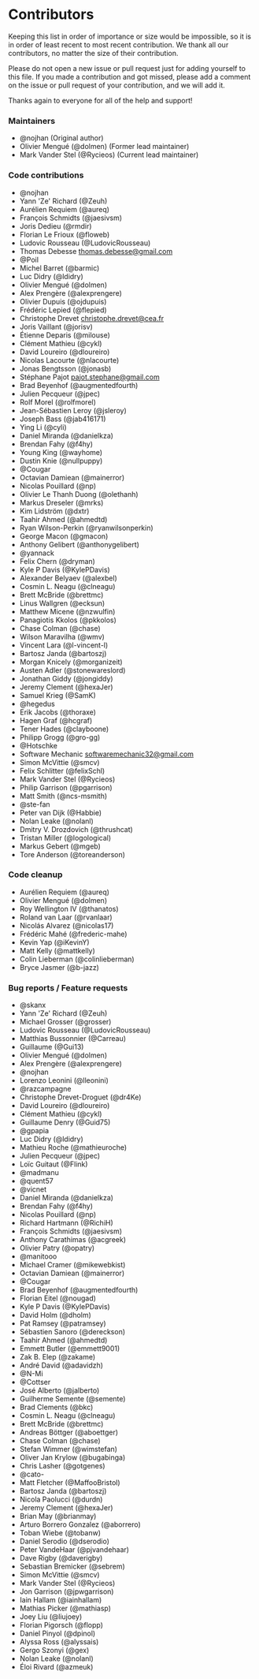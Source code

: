 # Contributors

Keeping this list in order of importance or size would be impossible, so it is
in order of least recent to most recent contribution.
We thank all our contributors, no matter the size of their contribution.

Please do not open a new issue or pull request just for adding yourself to
this file. If you made a contribution and got missed, please add a comment
on the issue or pull request of your contribution, and we will add it.

Thanks again to everyone for all of the help and support!

### Maintainers
* @nojhan (Original author)
* Olivier Mengué (@dolmen) (Former lead maintainer)
* Mark Vander Stel (@Rycieos) (Current lead maintainer)

### Code contributions
* @nojhan
* Yann 'Ze' Richard (@Zeuh)
* Aurélien Requiem (@aureq)
* François Schmidts (@jaesivsm)
* Joris Dedieu (@rmdir)
* Florian Le Frioux (@floweb)
* Ludovic Rousseau (@LudovicRousseau)
* Thomas Debesse <thomas.debesse@gmail.com>
* @Poil
* Michel Barret (@barmic)
* Luc Didry (@ldidry)
* Olivier Mengué (@dolmen)
* Alex Prengère (@alexprengere)
* Olivier Dupuis (@ojdupuis)
* Frédéric Lepied (@flepied)
* Christophe Drevet <christophe.drevet@cea.fr>
* Joris Vaillant (@jorisv)
* Étienne Deparis (@milouse)
* Clément Mathieu (@cykl)
* David Loureiro (@dloureiro)
* Nicolas Lacourte (@nlacourte)
* Jonas Bengtsson (@jonasb)
* Stéphane Pajot <pajot.stephane@gmail.com>
* Brad Beyenhof (@augmentedfourth)
* Julien Pecqueur (@jpec)
* Rolf Morel (@rolfmorel)
* Jean-Sébastien Leroy (@jsleroy)
* Joseph Bass (@jab416171)
* Ying Li (@cyli)
* Daniel Miranda (@danielkza)
* Brendan Fahy (@f4hy)
* Young King (@wayhome)
* Dustin Knie (@nullpuppy)
* @Cougar
* Octavian Damiean (@mainerror)
* Nicolas Pouillard (@np)
* Olivier Le Thanh Duong (@olethanh)
* Markus Dreseler (@mrks)
* Kim Lidström (@dxtr)
* Taahir Ahmed (@ahmedtd)
* Ryan Wilson-Perkin (@ryanwilsonperkin)
* George Macon (@gmacon)
* Anthony Gelibert (@anthonygelibert)
* @yannack
* Felix Chern (@dryman)
* Kyle P Davis (@KylePDavis)
* Alexander Belyaev (@alexbel)
* Cosmin L. Neagu (@clneagu)
* Brett McBride (@brettmc)
* Linus Wallgren (@ecksun)
* Matthew Micene (@nzwulfin)
* Panagiotis Kkolos (@pkkolos)
* Chase Colman (@chase)
* Wilson Maravilha (@wmv)
* Vincent Lara (@l-vincent-l)
* Bartosz Janda (@bartoszj)
* Morgan Knicely (@morganizeit)
* Austen Adler (@stonewareslord)
* Jonathan Giddy (@jongiddy)
* Jeremy Clement (@hexaJer)
* Samuel Krieg (@SamK)
* @hegedus
* Erik Jacobs (@thoraxe)
* Hagen Graf (@hcgraf)
* Tener Hades (@clayboone)
* Philipp Grogg (@gro-gg)
* @Hotschke
* Software Mechanic <softwaremechanic32@gmail.com>
* Simon McVittie (@smcv)
* Felix Schlitter (@felixSchl)
* Mark Vander Stel (@Rycieos)
* Philip Garrison (@pgarrison)
* Matt Smith (@ncs-msmith)
* @ste-fan
* Peter van Dijk (@Habbie)
* Nolan Leake (@nolanl)
* Dmitry V. Drozdovich (@thrushcat)
* Tristan Miller (@logological)
* Markus Gebert (@mgeb)
* Tore Anderson (@toreanderson)

### Code cleanup
* Aurélien Requiem (@aureq)
* Olivier Mengué (@dolmen)
* Roy Wellington Ⅳ (@thanatos)
* Roland van Laar (@rvanlaar)
* Nicolás Alvarez (@nicolas17)
* Frédéric Mahé (@frederic-mahe)
* Kevin Yap (@iKevinY)
* Matt Kelly (@mattkelly)
* Colin Lieberman (@colinlieberman)
* Bryce Jasmer (@b-jazz)

### Bug reports / Feature requests
* @skanx
* Yann 'Ze' Richard (@Zeuh)
* Michael Grosser (@grosser)
* Ludovic Rousseau (@LudovicRousseau)
* Matthias Bussonnier (@Carreau)
* Guillaume (@Gui13)
* Olivier Mengué (@dolmen)
* Alex Prengère (@alexprengere)
* @nojhan
* Lorenzo Leonini (@lleonini)
* @razcampagne
* Christophe Drevet-Droguet (@dr4Ke)
* David Loureiro (@dloureiro)
* Clément Mathieu (@cykl)
* Guillaume Denry (@Guid75)
* @gpapia
* Luc Didry (@ldidry)
* Mathieu Roche (@mathieuroche)
* Julien Pecqueur (@jpec)
* Loïc Guitaut (@Flink)
* @madmanu
* @quent57
* @vicnet
* Daniel Miranda (@danielkza)
* Brendan Fahy (@f4hy)
* Nicolas Pouillard (@np)
* Richard Hartmann (@RichiH)
* François Schmidts (@jaesivsm)
* Anthony Carathimas (@acgreek)
* Olivier Patry (@opatry)
* @manitooo
* Michael Cramer (@mikewebkist)
* Octavian Damiean (@mainerror)
* @Cougar
* Brad Beyenhof (@augmentedfourth)
* Florian Eitel (@nougad)
* Kyle P Davis (@KylePDavis)
* David Holm (@dholm)
* Pat Ramsey (@patramsey)
* Sébastien Sanoro (@dereckson)
* Taahir Ahmed (@ahmedtd)
* Emmett Butler (@emmett9001)
* Zak B. Elep (@zakame)
* André David (@adavidzh)
* @N-Mi
* @Cottser
* José Alberto (@jalberto)
* Guilherme Semente (@semente)
* Brad Clements (@bkc)
* Cosmin L. Neagu (@clneagu)
* Brett McBride (@brettmc)
* Andreas Böttger (@aboettger)
* Chase Colman (@chase)
* Stefan Wimmer (@wimstefan)
* Oliver Jan Krylow (@bugabinga)
* Chris Lasher (@gotgenes)
* @cato-
* Matt Fletcher (@MaffooBristol)
* Bartosz Janda (@bartoszj)
* Nicola Paolucci (@durdn)
* Jeremy Clement (@hexaJer)
* Brian May (@brianmay)
* Arturo Borrero Gonzalez (@aborrero)
* Toban Wiebe (@tobanw)
* Daniel Serodio (@dserodio)
* Peter VandeHaar (@pjvandehaar)
* Dave Rigby (@daverigby)
* Sebastian Bremicker (@sebrem)
* Simon McVittie (@smcv)
* Mark Vander Stel (@Rycieos)
* Jon Garrison (@jpwgarrison)
* Iain Hallam (@iainhallam)
* Mathias Picker (@mathiasp)
* Joey Liu (@liujoey)
* Florian Pigorsch (@flopp)
* Daniel Pinyol (@dpinol)
* Alyssa Ross (@alyssais)
* Gergo Szonyi (@gex)
* Nolan Leake (@nolanl)
* Éloi Rivard (@azmeuk)

